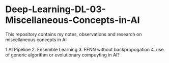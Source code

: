 # Deep-Learning-DL-03-Miscellaneous-Concepts-in-AI
This repository contains my notes, observations and research on miscellaneous concepts in AI


1.AI Pipeline
2. Ensemble Learning
3. FFNN without backpropogation
4. use of generic algorithm or evolutionary compuyting in AI?
